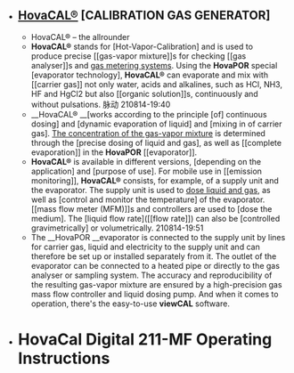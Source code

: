 - ## [HovaCAL®](https://hovacal.de/en/hovacal/) [CALIBRATION GAS GENERATOR]
    - HovaCAL® – the allrounder
    - __HovaCAL®__ stands for [Hot-Vapor-Calibration] and is used to produce precise [[gas-vapor mixture]]s for checking [[gas analyser]]s and [gas metering systems](((a7vK2Kjqj))). Using the __HovaPOR__ special [evaporator technology], __HovaCAL®__ can evaporate and mix with [[carrier gas]] not only water, acids and alkalines, such as HCl, NH3, HF and HgCl2 but also [[organic solution]]s, continuously and without pulsations. 脉动
210814-19:40
    - __HovaCAL® __[works according to the principle [of] continuous dosing] and [dynamic evaporation of liquid] and [mixing in of carrier gas]. [The concentration of the gas-vapor mixture]([[concentration]]) is determined through the [precise dosing of liquid and gas], as well as [[complete evaporation]] in the __HovaPOR__ [[evaporator]].
    - __HovaCAL®__ is available in different versions, [depending on the application] and [purpose of use]. For mobile use in [[emission monitoring]], __HovaCAL®__ consists, for example, of a supply unit and the evaporator. The supply unit is used to [dose liquid and gas](((ly-0aUKQs))), as well as [control and monitor the temperature] of the evaporator. [[mass flow meter (MFM)]]s and controllers are used to [dose the medium]. The [liquid flow rate]([[flow rate]]) can also be [controlled gravimetrically] or volumetrically.
210814-19:51
    - The __HovaPOR __evaporator is connected to the supply unit by lines for carrier gas, liquid and electricity to the supply unit and can therefore be set up or installed separately from it. The outlet of the evaporator can be connected to a heated pipe or directly to the gas analyser or sampling system. The accuracy and reproducibility of the resulting gas-vapor mixture are ensured by a high-precision gas mass flow controller and liquid dosing pump. And when it comes to operation, there's the easy-to-use __viewCAL__ software.
- # HovaCal Digital 211-MF Operating Instructions
